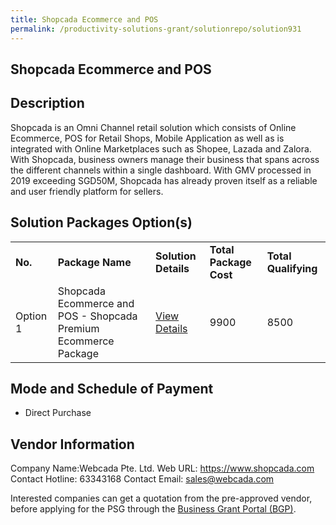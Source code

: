 ```yaml
---
title: Shopcada Ecommerce and POS
permalink: /productivity-solutions-grant/solutionrepo/solution931
---
```


## Shopcada Ecommerce and POS

## Description

Shopcada is an Omni Channel retail solution which consists of Online Ecommerce, POS for Retail Shops, Mobile Application as well as is integrated with Online Marketplaces such as Shopee, Lazada and Zalora. With Shopcada, business owners manage their business that spans across the different channels within a single dashboard. With GMV processed in 2019 exceeding SGD50M, Shopcada has already proven itself as a reliable and user friendly platform for sellers.

## Solution Packages Option(s)

<table>
<tr>
<td><b>No.</b></td>
<td><b>Package Name</b></td>
<td><b>Solution Details</b></td>
<td><b>Total Package Cost</b></td>
<td><b>Total Qualifying</b></td>
</tr>
<tr>
<td>Option 1</td>
<td>Shopcada Ecommerce and POS - Shopcada Premium Ecommerce Package</td>
<td><a href='https://www.gobusiness.gov.sg/images/psg/DesensitisedWebcadaannex3CRwef20May2021_Part_3.pdf'>View Details</a></td>
<td>9900</td>
<td>8500</td>
</tr>
</table>

## Mode and Schedule of Payment

 - Direct Purchase

## Vendor Information

 Company Name:Webcada Pte. Ltd. 
Web URL: https://www.shopcada.com 
Contact Hotline: 63343168 
Contact Email: sales@webcada.com 


Interested companies can get a quotation from the pre-approved vendor, before applying for the PSG through the <a href='https://www.businessgrants.gov.sg/'>Business Grant Portal (BGP)</a>.
<script src="/jquery/resize-tables.js"></script>
